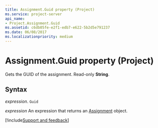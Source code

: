 ```yaml
---
title: Assignment.Guid property (Project)
ms.service: project-server
api_name:
- Project.Assignment.Guid
ms.assetid: c6db05fe-e2f1-edb7-e622-5b2d5e791237
ms.date: 06/08/2017
ms.localizationpriority: medium
---
```



# Assignment.Guid property (Project)

Gets the GUID of the assignment. Read-only **String**.


## Syntax

_expression_. `Guid`

 _expression_ An expression that returns an [Assignment](./Project.Assignment.md) object.

[!include[Support and feedback](~/includes/feedback-boilerplate.md)]